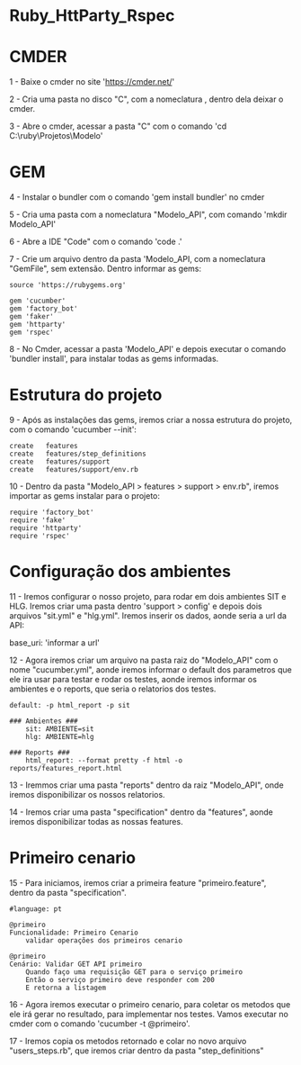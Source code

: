 # Ruby_HttParty_Rspec

# CMDER
1 - Baixe o cmder no site 'https://cmder.net/'

2 - Cria uma pasta no disco "C", com a nomeclatura <tools>, dentro dela deixar o cmder.

3 - Abre o cmder, acessar a pasta "C" com o comando 'cd C:\ruby\Projetos\Modelo'


# GEM

4 - Instalar o bundler com o comando 'gem install bundler' no cmder

5 - Cria uma pasta com a nomeclatura "Modelo_API", com comando 'mkdir Modelo_API'

6 - Abre a IDE "Code" com o comando 'code .'

7 - Crie um arquivo dentro da pasta 'Modelo_API, com a nomeclatura "GemFile", sem extensão. Dentro informar as gems:

    source 'https://rubygems.org'

    gem 'cucumber'
    gem 'factory_bot'
    gem 'faker'
    gem 'httparty'
    gem 'rspec'

8 -  No Cmder, acessar a pasta 'Modelo_API' e depois executar o comando 'bundler install', para instalar todas as gems informadas.


# Estrutura do projeto

9 - Após as instalações das gems, iremos criar a nossa estrutura do projeto, com o comando 'cucumber --init':

    create   features
    create   features/step_definitions
    create   features/support
    create   features/support/env.rb

10 - Dentro da pasta "Modelo_API > features > support > env.rb", iremos importar as gems instalar para o projeto:
  
    require 'factory_bot'
    require 'fake'
    require 'httparty'
    require 'rspec'

# Configuração dos ambientes

11 - Iremos configurar o nosso projeto, para rodar em dois ambientes SIT e HLG. Iremos criar uma pasta dentro 'support > config' e depois dois arquivos "sit.yml" e "hlg.yml". Iremos inserir os dados, aonde seria a url da API:
  
  base_uri: 'informar a url'

12 - Agora iremos criar um arquivo na pasta raiz do "Modelo_API" com o nome "cucumber.yml", aonde iremos informar o default dos parametros que ele ira usar para testar e rodar os testes, aonde iremos informar os ambientes e o reports, que seria o relatorios dos testes.

    default: -p html_report -p sit

    ### Ambientes ###
        sit: AMBIENTE=sit
        hlg: AMBIENTE=hlg

    ### Reports ###
        html_report: --format pretty -f html -o reports/features_report.html

13 - Iremmos criar uma pasta "reports" dentro da raiz "Modelo_API", onde iremos disponibilizar os nossos relatorios.

14 - Iremos criar uma pasta "specification" dentro da "features", aonde iremos disponibilizar todas as nossas features.


# Primeiro cenario

15 - Para iniciamos, iremos criar a primeira feature "primeiro.feature", dentro da pasta "specification".

    #language: pt

    @primeiro
    Funcionalidade: Primeiro Cenario
        validar operações dos primeiros cenario

    @primeiro
    Cenário: Validar GET API primeiro
        Quando faço uma requisição GET para o serviço primeiro
        Então o serviço primeiro deve responder com 200
        E retorna a listagem

16 - Agora iremos executar o primeiro cenario, para coletar os metodos que ele irá gerar no resultado, para implementar nos testes. Vamos executar no cmder com o comando 'cucumber -t @primeiro'.

17 - Iremos copia os metodos retornado e colar no novo arquivo "users_steps.rb", que iremos criar dentro da pasta "step_definitions"